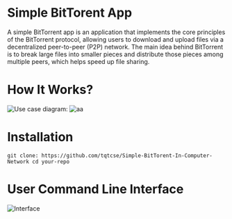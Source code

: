 # Simple BitTorent App 
A simple BitTorrent app is an application that implements the core principles of the BitTorrent protocol, allowing users to download and upload files via a decentralized peer-to-peer (P2P) network. The main idea behind BitTorrent is to break large files into smaller pieces and distribute those pieces among multiple peers, which helps speed up file sharing.
# How It Works?

![Use case diagram:](https://github.com/user-attachments/assets/c87e951c-b274-4954-af8a-cc9c63d15844)
![aa](https://github.com/user-attachments/assets/bf8af69b-7c90-4450-8dcc-63f539c7dfad)
# Installation
`git clone: https://github.com/tqtcse/Simple-BitTorent-In-Computer-Network
cd your-repo`

# User Command Line Interface
![Interface](https://github.com/user-attachments/assets/29383344-e54c-4d29-b1fd-2bdcbaa83274)
